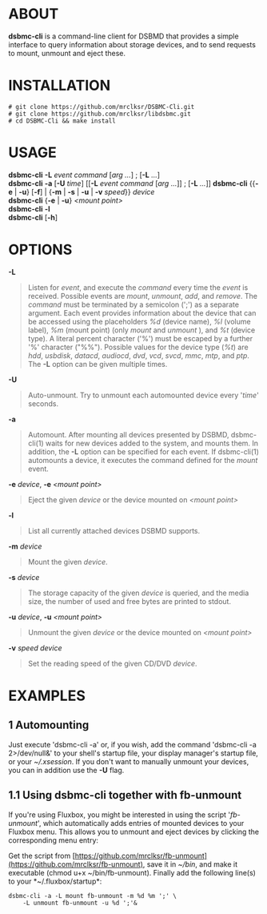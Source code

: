 
# ABOUT

**dsbmc-cli**
is a command-line client for DSBMD that provides a simple interface
to query information about storage devices, and to send requests to
mount, unmount and eject these.

# INSTALLATION

	# git clone https://github.com/mrclksr/DSBMC-Cli.git
	# git clone https://github.com/mrclksr/libdsbmc.git
	# cd DSBMC-Cli && make install

# USAGE

**dsbmc-cli**
**-L** *event* *command*
\[*arg ...*]
&#59;
\[**-L** *...*]  
**dsbmc-cli**
**-a**
\[**-U** *time*]
\[\[**-L** *event* *command* \[*arg ...*]]
&#59;
\[**-L** *...*]]
**dsbmc-cli**
{{**-e** | **-u**} \[**-f**] | {**-m** | **-s** | **-u** | **-v** *speed*}}
*device*  
**dsbmc-cli**
{**-e** | **-u**}
*&lt;mount point&gt;*  
**dsbmc-cli**
**-l**  
**dsbmc-cli**
\[**-h**]

# OPTIONS

**-L**

> Listen for
> *event*,
> and execute the
> *command*
> every time the
> *event*
> is received. Possible events are
> *mount*,
> *unmount*,
> *add*,
> and
> *remove*.
> The
> *command*
> must be terminated by a semicolon
> ('&#59;')
> as a separate argument. Each event provides information about the device
> that can be accessed using the placeholders
> *%d*
> (device name),
> *%l*
> (volume label),
> *%m*
> (mount point) (only
> *mount*
> and
> *unmount*
> ), and
> *%t*
> (device type). A literal percent character
> ('%')
> must be escaped by a further
> '%'
> character
> ("%%").
> Possible values for the device type
> (*%t*)
> are
> *hdd*, *usbdisk*, *datacd*, *audiocd*, *dvd*, *vcd*, *svcd*, *mmc*, *mtp*,
> and
> *ptp*.
> The
> **-L**
> option can be given multiple times.

**-U**

> Auto-unmount. Try to unmount each automounted device every
> '*time*'
> seconds.

**-a**

> Automount. After mounting all devices presented by DSBMD,
> dsbmc-cli(1)
> waits for new devices added to the system, and mounts them.
> In addition, the
> **-L**
> option can be specified for each event. If
> dsbmc-cli(1)
> automounts a device, it executes the command defined for the
> *mount*
> event.

**-e** *device*, **-e** *&lt;mount point&gt;*

> Eject the given
> *device*
> or the device mounted on
> *&lt;mount point&gt;*

**-l**

> List all currently attached devices DSBMD supports.

**-m** *device*

> Mount the given
> *device*.

**-s** *device*

> The storage capacity of the given
> *device*
> is queried, and the media size, the number of used and free bytes are
> printed to stdout.

**-u** *device*, **-u** *&lt;mount point&gt;*

> Unmount the given
> *device*
> or the device mounted on
> *&lt;mount point&gt;*

**-v** *speed* *device*

> Set the reading speed of the given CD/DVD
> *device*.

# EXAMPLES

## 1 Automounting

Just execute
'dsbmc-cli -a'
or, if you wish, add the command
'dsbmc-cli -a 2&gt;/dev/null&'
to your shell's startup file, your display
manager's startup file, or your
*~/.xsession*.
If you don't want to manually unmount your devices, you can in addition use
the
**-U**
flag.

## 1.1 Using dsbmc-cli together with fb-unmount

If you're using Fluxbox, you might be interested in using the
script
'*fb-unmount*',
which automatically adds entries of mounted devices to
your Fluxbox menu. This allows you to unmount and eject devices by clicking
the corresponding menu entry:

Get the script from
[https://github.com/mrclksr/fb-unmount](https://github.com/mrclksr/fb-unmount),
save it in
*~/bin*,
and make it executable (chmod u+x ~/bin/fb-unmount).
Finally add the following line(s) to your
*~/.fluxbox/startup*:

	dsbmc-cli -a -L mount fb-unmount -m %d %m ';' \
	    -L unmount fb-unmount -u %d ';'&
	

